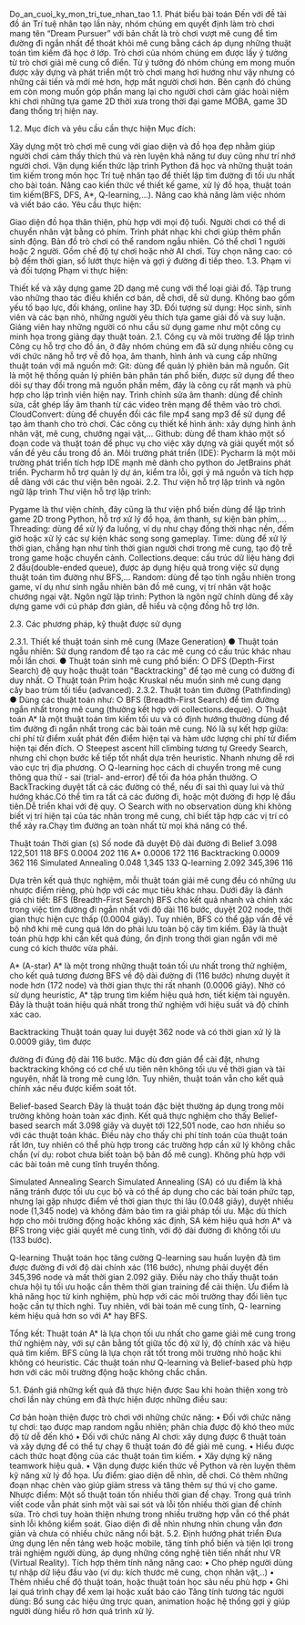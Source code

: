 Do_an_cuoi_ky_mon_tri_tue_nhan_tao
1.1. Phát biểu bài toán Đến với đề tài đồ án Trí tuệ nhân tạo lần này, nhóm chúng em quyết định làm trò chơi mang tên “Dream Pursuer” với bản chất là trò chơi vượt mê cung để tìm đường đi ngắn nhất để thoát khỏi mê cung bằng cách áp dụng những thuật toán tìm kiếm đã học ở lớp. Trò chơi của nhóm chúng em được lấy ý tưởng từ trò chơi giải mê cung cổ điển. Từ ý tưởng đó nhóm chúng em mong muốn được xây dựng và phát triển một trò chơi mang hơi hướng như vậy nhưng có những cải tiến và mới mẻ hơn, hợp mắt người chơi hơn. Bên cạnh đó chúng em còn mong muốn góp phần mang lại cho người chơi cảm giác hoài niệm khi chơi những tựa game 2D thời xưa trong thời đại game MOBA, game 3D đang thống trị hiện nay.

1.2. Mục đích và yêu cầu cần thực hiện Mục đích:

Xây dựng một trò chơi mê cung với giao diện và đồ họa đẹp nhằm giúp người chơi cảm thấy thích thú và rèn luyện khả năng tư duy cũng như trí nhớ người chơi.
Vận dụng kiến thức lập trình Python đã học và những thuật toán tìm kiếm trong môn học Trí tuệ nhân tạo để thiết lập tìm đường đi tối ưu nhất cho bài toán.
Nâng cao kiến thức về thiết kế game, xử lý đồ họa, thuật toán tìm kiếm(BFS, DFS, A*, Q-learning,...).
Nâng cao khả năng làm việc nhóm và viết báo cáo.
Yêu cầu thực hiện:

Giao diện đồ họa thân thiện, phù hợp với mọi độ tuổi.
Người chơi có thể di chuyển nhân vật bằng có phím.
Trình phát nhạc khi chơi giúp thêm phần sinh động.
Bản đồ trò chơi có thể random ngẫu nhiên.
Có thể chơi 1 người hoặc 2 người.
Gồm chế độ tự chơi hoặc nhờ AI chơi.
Tùy chọn nâng cao: có bộ đếm thời gian, số lướt thực hiện và gợi ý đường đi tiếp theo.
1.3. Phạm vi và đối tượng Phạm vi thực hiện:

Thiết kế và xây dựng game 2D dạng mê cung với thể loại giải đố.
Tập trung vào những thao tác điều khiển cơ bản, dễ chơi, dễ sử dụng.
Không bao gồm yếu tố bạo lực, đối kháng, online hay 3D. Đối tượng sử dụng:
Học sinh, sinh viên và các bạn nhỏ, những người yêu thích tựa game giải đố và suy luận.
Giảng viên hay những người có nhu cầu sử dụng game như một công cụ minh họa trong giảng dạy thuật toán. 2.1. Công cụ và môi trường để lập trình Công cụ hỗ trợ cho đồ án, ở đây nhóm chúng em đã sử dụng nhiều công cụ với chức năng hỗ trợ về đồ họa, âm thanh, hình ảnh và cung cấp những thuật toán với mã nguồn mở:
Git: dùng để quản lý phiên bản mã nguồn. Git là một hệ thống quản lý phiên bản phân tán phổ biến, được sử dụng để theo dõi sự thay đổi trong mã nguồn phần mềm, đây là công cụ rất mạnh và phù hợp cho lập trình viên hiện nay.
Trình chỉnh sửa âm thanh: dùng để chỉnh sửa, cắt ghép lấy âm thanh từ các video trên mạng để thêm vào trò chơi.
CloudConvert: dùng để chuyển đổi các file mp4 sang mp3 để sử dụng để tạo âm thanh cho trò chơi.
Các công cụ thiết kế hình ảnh: xây dựng hình ảnh nhân vật, mê cung, chướng ngại vật,...
Github: dùng để tham khảo một số đoạn code và thuật toán để phục vụ cho việc xây dựng và giải quyết một số vấn đề yêu cầu trong đồ án.
Môi trường phát triển (IDE): Pycharm là một môi trường phát triển tích hợp IDE mạnh mẽ dành cho python do JetBrains phát triển. Pycharm hỗ trợ quản lý dự án, kiểm tra lỗi, gợi ý mã nguồn và tích hợp dễ dàng với các thư viện bên ngoài. 2.2. Thư viện hỗ trợ lập trình và ngôn ngữ lập trình Thư viện hỗ trợ lập trình:

Pygame là thư viện chính, đây cũng là thư viện phổ biến dùng để lập trình game 2D trong Python, hỗ trợ xử lý đồ họa, âm thanh, sự kiện bàn phím,...
Threading: dùng để xử lý đa luồng, ví dụ như chạy đồng thời nhạc nền, đếm giờ hoặc xử lý các sự kiện khác song song gameplay.
Time: dùng để xử lý thời gian, chẳng hạn như tính thời gian người chơi trong mê cung, tạo độ trễ trong game hoặc chuyển cảnh.
Collections.deque: cấu trúc dữ liệu hàng đợi 2 đầu(double-ended queue), được áp dụng hiệu quả trong việc sử dụng thuật toán tìm đường như BFS,...
Random: dùng để tạo tính ngẫu nhiên trong game, ví dụ như sinh ngẫu nhiên bản đồ mê cung, vị trí nhân vật hoặc chướng ngại vật.
Ngôn ngữ lập trình: Python là ngôn ngữ chính dùng để xây dựng game với cú pháp đơn giản, dễ hiểu và cộng đồng hỗ trợ lớn.

2.3. Các phương pháp, kỹ thuật được sử dụng

2.3.1. Thiết kế thuật toán sinh mê cung (Maze Generation) ● Thuật toán ngẫu nhiên: Sử dụng random để tạo ra các mê cung có cấu trúc khác nhau mỗi lần chơi. ● Thuật toán sinh mê cung phổ biến: ○ DFS (Depth-First Search) đệ quy hoặc thuật toán "Backtracking" để tạo mê cung có đường đi duy nhất. ○ Thuật toán Prim hoặc Kruskal nếu muốn sinh mê cung dạng cây bao trùm tối tiểu (advanced). 2.3.2. Thuật toán tìm đường (Pathfinding) ● Dùng các thuật toán như: ○ BFS (Breadth-First Search) để tìm đường ngắn nhất trong mê cung (thường kết hợp với collections.deque). ○ Thuật toán A* là một thuật toán tìm kiếm tối ưu và có định hướng thường dùng để tìm đường đi ngắn nhất trong các bài toán mê cung. Nó là sự kết hợp giữa: chi phí từ điểm xuất phát đến điểm hiện tại và hàm ước lượng chi phí từ điểm hiện tại đến đích. ○ Steepest ascent hill climbing tương tự Greedy Search, nhưng chỉ chọn bước kế tiếp tốt nhất dựa trên heuristic. Nhanh nhưng dễ rơi vào cực trị địa phương. ○ Q-learning học cách di chuyển trong mê cung thông qua thử - sai (trial- and-error) để tối đa hóa phần thưởng. ○ BackTracking duyệt tất cả các đường có thể, nếu đi sai thì quay lui và thử hướng khác.Có thể tìm ra tất cả các đường đi, hoặc một đường đi hợp lệ đầu tiên.Dễ triển khai với đệ quy. ○ Search with no observation dùng khi không biết vị trí hiện tại của tác nhân trong mê cung, chỉ biết tập hợp các vị trí có thể xảy ra.Chạy tìm đường an toàn nhất từ mọi khả năng có thể.

Thuật toán Thời gian (s) Số node đã duyệt Độ dài đường đi Belief 3.098 122,501 118 BFS 0.0004 202 116 A* 0.0006 172 116 Backtracking 0.0009 362 116 Simulated Annealing 0.048 1,345 133 Q-learning 2.092 345,396 116

Dựa trên kết quả thực nghiệm, mỗi thuật toán giải mê cung đều có những ưu nhược điểm riêng, phù hợp với các mục tiêu khác nhau. Dưới đây là đánh giá chi tiết: BFS (Breadth-First Search) BFS cho kết quả nhanh và chính xác trong việc tìm đường đi ngắn nhất với độ dài 116 bước, duyệt 202 node, thời gian thực hiện cực thấp (0.0004 giây). Tuy nhiên, BFS có thể gặp vấn đề về bộ nhớ khi mê cung quá lớn do phải lưu toàn bộ cây tìm kiếm. Đây là thuật toán phù hợp khi cần kết quả đúng, ổn định trong thời gian ngắn với mê cung có kích thước vừa phải.

A* (A-star) A* là một trong những thuật toán tối ưu nhất trong thử nghiệm, cho kết quả tương đương BFS về độ dài đường đi (116 bước) nhưng duyệt ít node hơn (172 node) và thời gian thực thi rất nhanh (0.0006 giây). Nhờ có sử dụng heuristic, A* tập trung tìm kiếm hiệu quả hơn, tiết kiệm tài nguyên. Đây là thuật toán hiệu quả nhất trong thử nghiệm với hiệu suất và độ chính xác cao.

Backtracking Thuật toán quay lui duyệt 362 node và có thời gian xử lý là 0.0009 giây, tìm được

đường đi đúng độ dài 116 bước. Mặc dù đơn giản để cài đặt, nhưng backtracking không có cơ chế ưu tiên nên không tối ưu về thời gian và tài nguyên, nhất là trong mê cung lớn. Tuy nhiên, thuật toán vẫn cho kết quả chính xác nếu được kiểm soát tốt.

Belief-based Search Đây là thuật toán đặc biệt thường áp dụng trong môi trường không hoàn toàn xác định. Kết quả thực nghiệm cho thấy Belief-based search mất 3.098 giây và duyệt tới 122,501 node, cao hơn nhiều so với các thuật toán khác. Điều này cho thấy chi phí tính toán của thuật toán rất lớn, tuy nhiên có thể phù hợp trong các trường hợp cần xử lý không chắc chắn (ví dụ: robot chưa biết toàn bộ bản đồ mê cung). Không phù hợp với các bài toán mê cung tĩnh truyền thống.

Simulated Annealing Search Simulated Annealing (SA) có ưu điểm là khả năng tránh được tối ưu cục bộ và có thể áp dụng cho các bài toán phức tạp, nhưng lại gặp nhược điểm về thời gian thực thi lâu (0.048 giây), duyệt nhiều node (1,345 node) và không đảm bảo tìm ra giải pháp tối ưu. Mặc dù thích hợp cho môi trường động hoặc không xác định, SA kém hiệu quả hơn A* và BFS trong việc giải quyết mê cung tĩnh, với độ dài đường đi không tối ưu (133 bước).

Q-learning Thuật toán học tăng cường Q-learning sau huấn luyện đã tìm được đường đi với độ dài chính xác (116 bước), nhưng phải duyệt đến 345,396 node và mất thời gian 2.092 giây. Điều này cho thấy thuật toán chưa hội tụ tối ưu hoặc cần thêm thời gian training để cải thiện. Ưu điểm là khả năng học từ kinh nghiệm, phù hợp với các môi trường thay đổi liên tục hoặc cần tự thích nghi. Tuy nhiên, với bài toán mê cung tĩnh, Q- learning kém hiệu quả hơn so với A* hay BFS.

Tổng kết: Thuật toán A* là lựa chọn tối ưu nhất cho game giải mê cung trong thử nghiệm này, với sự cân bằng tốt giữa tốc độ xử lý, độ chính xác và hiệu quả tìm kiếm. BFS cũng là lựa chọn rất tốt trong môi trường nhỏ hoặc khi không có heuristic. Các thuật toán như Q-learning và Belief-based phù hợp hơn với các môi trường động hoặc không chắc chắn.

5.1. Đánh giá những kết quả đã thực hiện được Sau khi hoàn thiện xong trò chơi lần này chúng em đã thực hiện được những điều sau:

Cơ bản hoàn thiện được trò chơi với những chức năng: • Đối với chức năng tự chơi: tạo được map random ngẫu nhiên; phân chia được độ khó theo mức độ từ dễ đến khó • Đối với chức năng AI chơi: xây dựng được 6 thuật toán và xây dựng để có thể tự chạy 6 thuật toán đó để giải mê cung. • Hiểu được cách thức hoạt động của các thuật toán tìm kiếm. • Xây dựng kỹ năng teamwork hiệu quả. • Vận dụng được kiến thức về Python và rèn luyện thêm kỹ năng xử lý đồ họa.
Ưu điểm: giao diện dễ nhìn, dễ chơi. Có thêm những đoạn nhạc chèn vào giúp giảm stress và tăng thêm sự thú vị cho game.
Nhược điểm: Một số thuật toán tốn nhiều thời gian để chạy. Trong quá trình viết code vẫn phát sinh một vài sai sót và lỗi tốn nhiều thời gian để chỉnh sửa. Trò chơi tuy hoàn thiện nhưng trong nhiều trường hợp vẫn có thể phát sinh lỗi không kiểm soát. Giao diện đi dễ nhìn nhưng nhìn chung vẫn đơn giản và chưa có nhiều chức năng nổi bật.
5.2. Định hướng phát triển Đưa ứng dụng lên nền tảng web hoặc mobile, tăng tính phổ biến và tiện lợi trong trải nghiệm người dùng, áp dụng những công nghệ tiên tiến nhất như VR (Virtual Reality). Tích hợp thêm tính năng nâng cao: • Cho phép người dùng tự nhập dữ liệu đầu vào (ví dụ: kích thước mê cung, chọn nhân vật,..) • Thêm nhiều chế độ thuật toán, hoặc thuật toán học sâu nếu phù hợp • Ghi lại quá trình chạy để xem lại hoặc xuất báo cáo Tăng tính tương tác người dùng: Bổ sung các hiệu ứng trực quan, animation hoặc hệ thống gợi ý giúp người dùng hiểu rõ hơn quá trình xử lý.
